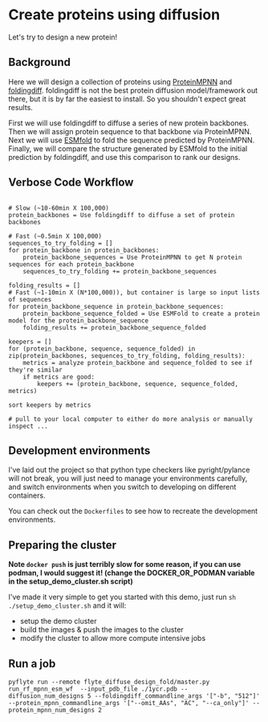 # Create proteins using diffusion

Let's try to design a new protein!

## Background

Here we will design a collection of proteins using [ProteinMPNN](https://github.com/dauparas/ProteinMPNN) and
[foldingdiff](https://github.com/microsoft/foldingdiff).  foldingdiff is not the best protein diffusion
model/framework out there, but it is by far the easiest to install.  So you shouldn't expect great results.


First we will use foldingdiff to diffuse a series of new protein backbones.  Then we will assign protein
sequence to that backbone via ProteinMPNN.  Next we will use [ESMfold](https://github.com/facebookresearch/esm)
to fold the sequence predicted by ProteinMPNN.  Finally, we will compare the structure generated by ESMfold
to the initial prediction by foldingdiff, and use this comparison to rank our designs.


## Verbose Code Workflow

```

# Slow (~10-60min X 100,000)
protein_backbones = Use foldingdiff to diffuse a set of protein backbones

# Fast (~0.5min X 100,000)
sequences_to_try_folding = []
for protein_backbone in protein_backbones:
    protein_backbone_sequences = Use ProteinMPNN to get N protein sequences for each protein_backbone
    sequences_to_try_folding += protein_backbone_sequences

folding_results = []
# Fast (~1-10min X (N*100,000)), but container is large so input lists of sequences
for protein_backbone_sequence in protein_backbone_sequences:
    protein_backbone_sequence_folded = Use ESMFold to create a protein model for the protein_backbone_sequence
    folding_results += protein_backbone_sequence_folded

keepers = []
for (protein_backbone, sequence, sequence_folded) in zip(protein_backbones, sequences_to_try_folding, folding_results):
    metrics = analyze protein_backbone and sequence_folded to see if they're similar
    if metrics are good:
        keepers += (protein_backbone, sequence, sequence_folded, metrics)

sort keepers by metrics

# pull to your local computer to either do more analysis or manually inspect ...

```

## Development environments

I've laid out the project so that python type checkers like pyright/pylance will not break, you will
just need to manage your environments carefully, and switch environments when you switch to developing on
different containers.


You can check out the `Dockerfiles` to see how to recreate the development environments.

## Preparing the cluster

__Note `docker push` is just terribly slow for some reason, if you can use podman, I would suggest it! (change the DOCKER_OR_PODMAN variable in the setup_demo_cluster.sh script)__


I've made it very simple to get you started with this demo, just run `sh ./setup_demo_cluster.sh` and it will:
- setup the demo cluster
- build the images & push the images to the cluster
- modify the cluster to allow more compute intensive jobs


## Run a job

```
pyflyte run --remote flyte_diffuse_design_fold/master.py run_rf_mpnn_esm_wf  --input_pdb_file ./1ycr.pdb --diffusion_num_designs 5 --foldingdiff_commandline_args '["-b", "512"]' --protein_mpnn_commandline_args '["--omit_AAs", "AC", "--ca_only"]' --protein_mpnn_num_designs 2
```

